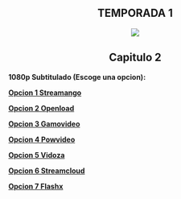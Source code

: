 ## <div align="center">TEMPORADA 1
<div align="center"><img src="https://image.tmdb.org/t/p/w780/gDkFVFppyGFBgBxRn831e8nP7gu.jpg"></div>

## <div align="center">Capitulo 2</center></div>

<b>1080p Subtitulado (Escoge una opcion):<b>

<a href="https://streamango.com/f/fdtlanppmsdntlrn/">Opcion 1 Streamango</a>

<a href="https://openload.co/f/S8ZQjQRoJw4/">Opcion 2 Openload</a>

<a href="http://gamovideo.com/w26ohefjyjla">Opcion 3 Gamovideo</a>

<a href="http://powvideo.net/94p1v5kl95s2">Opcion 4 Powvideo</a>

<a href="https://vidoza.net/6zowojoog2g3.html">Opcion 5 Vidoza</a>

<a href="http://streamcloud.eu/0gkmk756a0tw">Opcion 6 Streamcloud</a>

<a href="https://www.flashx.tv/wkupye5vkzy4.html">Opcion 7 Flashx</a>
